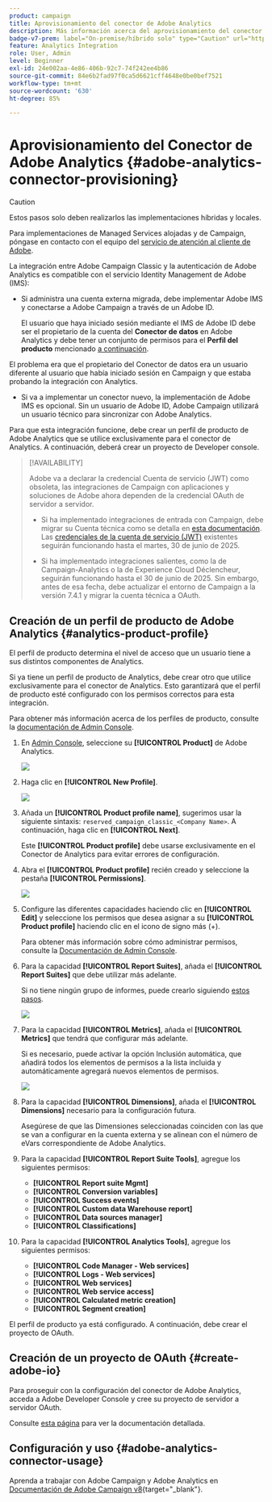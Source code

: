 ```yaml
---
product: campaign
title: Aprovisionamiento del conector de Adobe Analytics
description: Más información acerca del aprovisionamiento del conector de Adobe Analytics
badge-v7-prem: label="On-premise/híbrido solo" type="Caution" url="https://experienceleague.adobe.com/docs/campaign-classic/using/installing-campaign-classic/architecture-and-hosting-models/hosting-models-lp/hosting-models.html?lang=es" tooltip="Se aplica solo a implementaciones On-premise e híbridas v7"
feature: Analytics Integration
role: User, Admin
level: Beginner
exl-id: 24e002aa-4e86-406b-92c7-74f242ee4b86
source-git-commit: 84e6b2fad97f0ca5d6621cff4648e0be0bef7521
workflow-type: tm+mt
source-wordcount: '630'
ht-degree: 85%

---
```


# Aprovisionamiento del Conector de Adobe Analytics {#adobe-analytics-connector-provisioning}

>[!CAUTION]
>
> Estos pasos solo deben realizarlos las implementaciones híbridas y locales.
>
>Para implementaciones de Managed Services alojadas y de Campaign, póngase en contacto con el equipo del [servicio de atención al cliente de Adobe](https://helpx.adobe.com/es/enterprise/admin-guide.html/enterprise/using/support-for-experience-cloud.ug.html).

La integración entre Adobe Campaign Classic y la autenticación de Adobe Analytics es compatible con el servicio Identity Management de Adobe (IMS):

* Si administra una cuenta externa migrada, debe implementar Adobe IMS y conectarse a Adobe Campaign a través de un Adobe ID.

  El usuario que haya iniciado sesión mediante el IMS de Adobe ID debe ser el propietario de la cuenta del **Conector de datos** en Adobe Analytics y debe tener un conjunto de permisos para el **Perfil del producto** mencionado [a continuación](#analytics-product-profile).

El problema era que el propietario del Conector de datos era un usuario diferente al usuario que había iniciado sesión en Campaign y que estaba probando la integración con Analytics.

* Si va a implementar un conector nuevo, la implementación de Adobe IMS es opcional. Sin un usuario de Adobe ID, Adobe Campaign utilizará un usuario técnico para sincronizar con Adobe Analytics.

Para que esta integración funcione, debe crear un perfil de producto de Adobe Analytics que se utilice exclusivamente para el conector de Analytics. A continuación, deberá crear un proyecto de Developer console.

>[!AVAILABILITY]
>
> Adobe va a declarar la credencial Cuenta de servicio (JWT) como obsoleta, las integraciones de Campaign con aplicaciones y soluciones de Adobe ahora dependen de la credencial OAuth de servidor a servidor. </br>
>
> * Si ha implementado integraciones de entrada con Campaign, debe migrar su Cuenta técnica como se detalla en [esta documentación](https://developer.adobe.com/developer-console/docs/guides/authentication/ServerToServerAuthentication/migration/#_blank). Las [credenciales de la cuenta de servicio (JWT)](oauth-technical-account.md) existentes seguirán funcionando hasta el martes, 30 de junio de 2025.</br>
>
> * Si ha implementado integraciones salientes, como la de Campaign-Analytics o la de Experience Cloud Déclencheur, seguirán funcionando hasta el 30 de junio de 2025. Sin embargo, antes de esa fecha, debe actualizar el entorno de Campaign a la versión 7.4.1 y migrar la cuenta técnica a OAuth.

## Creación de un perfil de producto de Adobe Analytics {#analytics-product-profile}

El perfil de producto determina el nivel de acceso que un usuario tiene a sus distintos componentes de Analytics.

Si ya tiene un perfil de producto de Analytics, debe crear otro que utilice exclusivamente para el conector de Analytics. Esto garantizará que el perfil de producto esté configurado con los permisos correctos para esta integración.

Para obtener más información acerca de los perfiles de producto, consulte la [documentación de Admin Console](https://helpx.adobe.com/mt/enterprise/admin-guide.html).

1. En [Admin Console](https://adminconsole.adobe.com/), seleccione su **[!UICONTROL Product]** de Adobe Analytics.

   ![](assets/do-not-localize/triggers_1.png)

1. Haga clic en **[!UICONTROL New Profile]**.

   ![](assets/do-not-localize/triggers_2.png)

1. Añada un **[!UICONTROL Product profile name]**, sugerimos usar la siguiente sintaxis: `reserved_campaign_classic_<Company Name>`. A continuación, haga clic en **[!UICONTROL Next]**.

   Este **[!UICONTROL Product profile]** debe usarse exclusivamente en el Conector de Analytics para evitar errores de configuración.

1. Abra el **[!UICONTROL Product profile]** recién creado y seleccione la pestaña **[!UICONTROL Permissions]**.

   ![](assets/do-not-localize/triggers_3.png)

1. Configure las diferentes capacidades haciendo clic en **[!UICONTROL Edit]** y seleccione los permisos que desea asignar a su **[!UICONTROL Product profile]** haciendo clic en el icono de signo más (+).

   Para obtener más información sobre cómo administrar permisos, consulte la [Documentación de Admin Console](https://helpx.adobe.com/mt/enterprise/using/manage-permissions-and-roles.html).

1. Para la capacidad **[!UICONTROL Report Suites]**, añada el **[!UICONTROL Report Suites]** que debe utilizar más adelante.

   Si no tiene ningún grupo de informes, puede crearlo siguiendo [estos pasos](../../integrations/using/gs-aa.md).

   ![](assets/do-not-localize/triggers_4.png)

1. Para la capacidad **[!UICONTROL Metrics]**, añada el **[!UICONTROL Metrics]** que tendrá que configurar más adelante.

   Si es necesario, puede activar la opción Inclusión automática, que añadirá todos los elementos de permisos a la lista incluida y automáticamente agregará nuevos elementos de permisos.

   ![](assets/do-not-localize/triggers_13.png)

1. Para la capacidad **[!UICONTROL Dimensions]**, añada el **[!UICONTROL Dimensions]** necesario para la configuración futura.

   Asegúrese de que las Dimensiones seleccionadas coinciden con las que se van a configurar en la cuenta externa y se alinean con el número de eVars correspondiente de Adobe Analytics.

1. Para la capacidad **[!UICONTROL Report Suite Tools]**, agregue los siguientes permisos:

   * **[!UICONTROL Report suite Mgmt]**
   * **[!UICONTROL Conversion variables]**
   * **[!UICONTROL Success events]**
   * **[!UICONTROL Custom data Warehouse report]**
   * **[!UICONTROL Data sources manager]**
   * **[!UICONTROL Classifications]**

1. Para la capacidad **[!UICONTROL Analytics Tools]**, agregue los siguientes permisos:

   * **[!UICONTROL Code Manager - Web services]**
   * **[!UICONTROL Logs - Web services]**
   * **[!UICONTROL Web services]**
   * **[!UICONTROL Web service access]**
   * **[!UICONTROL Calculated metric creation]**
   * **[!UICONTROL Segment creation]**

El perfil de producto ya está configurado. A continuación, debe crear el proyecto de OAuth.

## Creación de un proyecto de OAuth {#create-adobe-io}

Para proseguir con la configuración del conector de Adobe Analytics, acceda a Adobe Developer Console y cree su proyecto de servidor a servidor OAuth.

Consulte [esta página](oauth-technical-account.md#oauth-service) para ver la documentación detallada.

## Configuración y uso {#adobe-analytics-connector-usage}

Aprenda a trabajar con Adobe Campaign y Adobe Analytics en [Documentación de Adobe Campaign v8](https://experienceleague.adobe.com/en/docs/campaign/campaign-v8/connect/ac-aa){target="_blank"}.